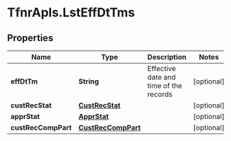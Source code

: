# TfnrApIs.LstEffDtTms

## Properties
Name | Type | Description | Notes
------------ | ------------- | ------------- | -------------
**effDtTm** | **String** | Effective date and time of the records | [optional] 
**custRecStat** | [**CustRecStat**](CustRecStat.md) |  | [optional] 
**apprStat** | [**ApprStat**](ApprStat.md) |  | [optional] 
**custRecCompPart** | [**CustRecCompPart**](CustRecCompPart.md) |  | [optional] 


